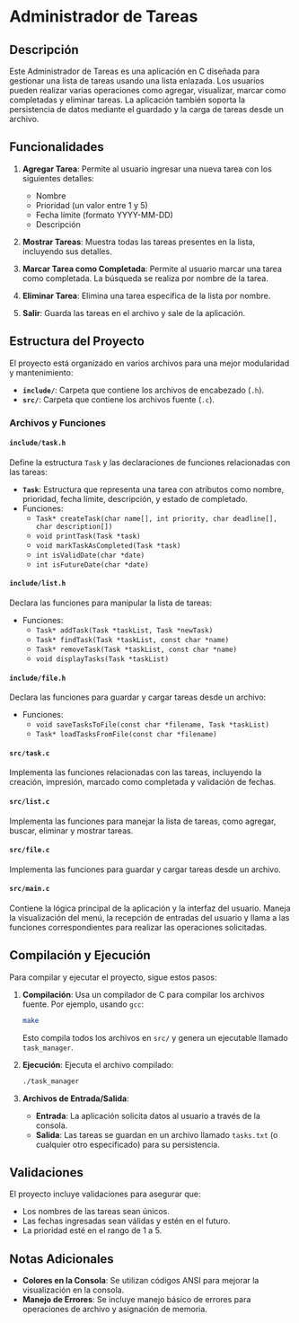 # Administrador de Tareas

## Descripción

Este Administrador de Tareas es una aplicación en C diseñada para gestionar una lista de tareas usando una lista enlazada. Los usuarios pueden realizar varias operaciones como agregar, visualizar, marcar como completadas y eliminar tareas. La aplicación también soporta la persistencia de datos mediante el guardado y la carga de tareas desde un archivo.

## Funcionalidades

1. **Agregar Tarea**: Permite al usuario ingresar una nueva tarea con los siguientes detalles:
    - Nombre
    - Prioridad (un valor entre 1 y 5)
    - Fecha límite (formato YYYY-MM-DD)
    - Descripción

2. **Mostrar Tareas**: Muestra todas las tareas presentes en la lista, incluyendo sus detalles.

3. **Marcar Tarea como Completada**: Permite al usuario marcar una tarea como completada. La búsqueda se realiza por nombre de la tarea.

4. **Eliminar Tarea**: Elimina una tarea específica de la lista por nombre.

5. **Salir**: Guarda las tareas en el archivo y sale de la aplicación.

## Estructura del Proyecto

El proyecto está organizado en varios archivos para una mejor modularidad y mantenimiento:

- **`include/`**: Carpeta que contiene los archivos de encabezado (`.h`).
- **`src/`**: Carpeta que contiene los archivos fuente (`.c`).

### Archivos y Funciones

#### `include/task.h`

Define la estructura `Task` y las declaraciones de funciones relacionadas con las tareas:

- **`Task`**: Estructura que representa una tarea con atributos como nombre, prioridad, fecha límite, descripción, y estado de completado.
- Funciones:
    - `Task* createTask(char name[], int priority, char deadline[], char description[])`
    - `void printTask(Task *task)`
    - `void markTaskAsCompleted(Task *task)`
    - `int isValidDate(char *date)`
    - `int isFutureDate(char *date)`

#### `include/list.h`

Declara las funciones para manipular la lista de tareas:

- Funciones:
    - `Task* addTask(Task *taskList, Task *newTask)`
    - `Task* findTask(Task *taskList, const char *name)`
    - `Task* removeTask(Task *taskList, const char *name)`
    - `void displayTasks(Task *taskList)`

#### `include/file.h`

Declara las funciones para guardar y cargar tareas desde un archivo:

- Funciones:
    - `void saveTasksToFile(const char *filename, Task *taskList)`
    - `Task* loadTasksFromFile(const char *filename)`

#### `src/task.c`

Implementa las funciones relacionadas con las tareas, incluyendo la creación, impresión, marcado como completada y validación de fechas.

#### `src/list.c`

Implementa las funciones para manejar la lista de tareas, como agregar, buscar, eliminar y mostrar tareas.

#### `src/file.c`

Implementa las funciones para guardar y cargar tareas desde un archivo.

#### `src/main.c`

Contiene la lógica principal de la aplicación y la interfaz del usuario. Maneja la visualización del menú, la recepción de entradas del usuario y llama a las funciones correspondientes para realizar las operaciones solicitadas.

## Compilación y Ejecución

Para compilar y ejecutar el proyecto, sigue estos pasos:

1. **Compilación**: Usa un compilador de C para compilar los archivos fuente. Por ejemplo, usando `gcc`:

    ```sh
   make
    ```

   Esto compila todos los archivos en `src/` y genera un ejecutable llamado `task_manager`.

2. **Ejecución**: Ejecuta el archivo compilado:

    ```sh
    ./task_manager
    ```

3. **Archivos de Entrada/Salida**:
    - **Entrada**: La aplicación solicita datos al usuario a través de la consola.
    - **Salida**: Las tareas se guardan en un archivo llamado `tasks.txt` (o cualquier otro especificado) para su persistencia.

## Validaciones

El proyecto incluye validaciones para asegurar que:

- Los nombres de las tareas sean únicos.
- Las fechas ingresadas sean válidas y estén en el futuro.
- La prioridad esté en el rango de 1 a 5.

## Notas Adicionales

- **Colores en la Consola**: Se utilizan códigos ANSI para mejorar la visualización en la consola.
- **Manejo de Errores**: Se incluye manejo básico de errores para operaciones de archivo y asignación de memoria.
